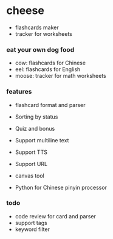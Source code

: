 # cheese

- flashcards maker
- tracker for worksheets

### eat your own dog food

- cow: flashcards for Chinese
- eel: flashcards for English
- moose: tracker for math worksheets

### features

- flashcard format and parser
- Sorting by status
- Quiz and bonus

- Support multiline text
- Support TTS
- Support URL

- canvas tool
- Python for Chinese pinyin processor

### todo

- code review for card and parser
- support tags
- keyword filter